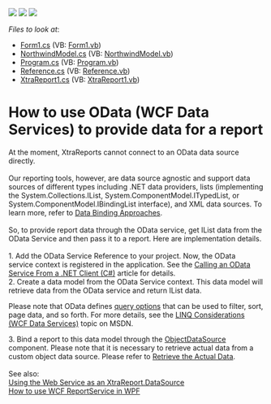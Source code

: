 <!-- default badges list -->
![](https://img.shields.io/endpoint?url=https://codecentral.devexpress.com/api/v1/VersionRange/128603954/15.1.3%2B)
[![](https://img.shields.io/badge/Open_in_DevExpress_Support_Center-FF7200?style=flat-square&logo=DevExpress&logoColor=white)](https://supportcenter.devexpress.com/ticket/details/T264297)
[![](https://img.shields.io/badge/📖_How_to_use_DevExpress_Examples-e9f6fc?style=flat-square)](https://docs.devexpress.com/GeneralInformation/403183)
<!-- default badges end -->
<!-- default file list -->
*Files to look at*:

* [Form1.cs](./CS/Form1.cs) (VB: [Form1.vb](./VB/Form1.vb))
* [NorthwindModel.cs](./CS/NorthwindModel.cs) (VB: [NorthwindModel.vb](./VB/NorthwindModel.vb))
* [Program.cs](./CS/Program.cs) (VB: [Program.vb](./VB/Program.vb))
* [Reference.cs](./CS/Service%20References/NwindServiceReference/Reference.cs) (VB: [Reference.vb](./VB/Service%20References/NwindServiceReference/Reference.vb))
* [XtraReport1.cs](./CS/XtraReport1.cs) (VB: [XtraReport1.vb](./VB/XtraReport1.vb))
<!-- default file list end -->
# How to use OData (WCF Data Services) to provide data for a report


At the moment, XtraReports cannot connect to an OData data source directly. <br><br>Our reporting tools, however, are data source agnostic and support data sources of different types including .NET data providers, lists (implementing the System.Collections.IList, System.ComponentModel.ITypedList, or System.ComponentModel.IBindingList interface), and XML data sources. To learn more, refer to <a href="https://documentation.devexpress.com/XtraReports/CustomDocument1179.aspx">Data Binding Approaches</a>.<br><br>So, to provide report data through the OData service, get IList data from the OData Service and then pass it to a report. Here are implementation details.<br><br>1. Add the OData Service Reference to your project. Now, the OData service context is registered in the application. See the <a href="http://www.asp.net/web-api/overview/odata-support-in-aspnet-web-api/odata-v3/calling-an-odata-service-from-a-net-client">Calling an OData Service From a .NET Client (C#)</a> article for details.<br>2. Create a data model from the OData Service context. This data model will retrieve data from the OData service and return IList data. <br>
<p>Please note that OData defines <a href="http://www.asp.net/web-api/overview/odata-support-in-aspnet-web-api/supporting-odata-query-options">query options</a> that can be used to filter, sort, page data, and so forth. For more details, see the <a href="http://msdn.microsoft.com/en-us/library/ee622463.aspx">LINQ Considerations (WCF Data Services)</a> topic on MSDN.</p>
<p>3. Bind a report to this data model through the <a href="https://documentation.devexpress.com/#XtraReports/CustomDocument17784">ObjectDataSource </a>component. Please note that it is necessary to retrieve actual data from a custom object data source. Please refer to <a href="https://documentation.devexpress.com/#XtraReports/CustomDocument17784/ActualData">Retrieve the Actual Data</a>.<br><br>See also:<br><a href="https://www.devexpress.com/Support/Center/p/E282">Using the Web Service as an XtraReport.DataSource</a><br><a href="https://www.devexpress.com/Support/Center/p/E4291">How to use WCF ReportService in WPF</a></p>

<br/>


